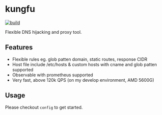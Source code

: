 # kungfu

[![build](https://github.com/yinheli/kungfu/actions/workflows/build.yml/badge.svg)](https://github.com/yinheli/kungfu/actions/workflows/build.yml)

Flexible DNS hijacking and proxy tool.

## Features

- Flexible rules eg. glob patten domain, static routes, response CIDR
- Host file include /etc/hosts & custom hosts with cname and glob patten supported
- Observable with prometheus supported
- Very fast, above 120k QPS (on my develop environment, AMD 5600G)

## Usage

Please checkout `config` to get started.
